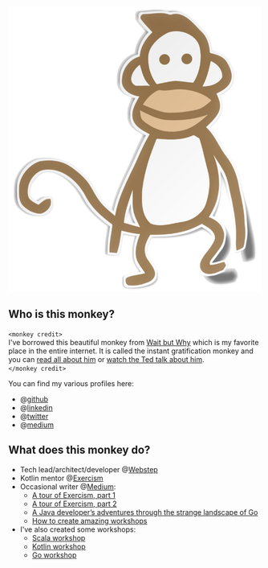 <img alt="instant gratification monkey" src="https://github.com/uzilan/uzilan/blob/master/wbwmonkey.png">

## Who is this monkey?
`<monkey credit>`<br/>
I've borrowed this beautiful monkey from [Wait but Why](https://waitbutwhy.com/) which is my favorite place in the entire internet. 
It is called the instant gratification monkey and you can [read all about him](https://waitbutwhy.com/2013/10/why-procrastinators-procrastinate.html) 
or [watch the Ted talk about him](https://www.ted.com/talks/tim_urban_inside_the_mind_of_a_master_procrastinator/up-next).<br/>
`</monkey credit>`

You can find my various profiles here:
* @[github](https://github.com/uzilan)
* @[linkedin](https://linkedin.com/in/uzilan)
* @[twitter](https://twitter.com/uzi_landsmann)
* @[medium](https://medium.com/@uzi.landsmann)
## What does this monkey do?
* Tech lead/architect/developer @[Webstep](https://webstep.se)
* Kotlin mentor @[Exercism](https://exercism.io/)
* Occasional writer @[Medium](https://medium.com/):
  * [A tour of Exercism, part 1](https://medium.com/webstep/a-tour-of-exercism-9fe2946ea4ba)
  * [A tour of Exercism, part 2](https://medium.com/webstep/a-tour-of-exercism-part-two-d100d0503dee)
  * [A Java developer’s adventures through the strange landscape of Go](https://medium.com/webstep/a-java-developers-adventures-through-the-strange-landscape-of-go-b49b3c9225eb)
  * [How to create amazing workshops](https://medium.com/webstep/how-to-create-amazing-workshops-9833e0743d96)
* I've also created some workshops:
  * [Scala workshop](https://github.com/uzilan/scalaworkshop)
  * [Kotlin workshop](https://github.com/WebstepSweden/kotlinworkshop)
  * [Go workshop](https://github.com/WebstepSweden/goworkshop)

<!--
**uzilan/uzilan** is a ✨ _special_ ✨ repository because its `README.md` (this file) appears on your GitHub profile.

Here are some ideas to get you started:

- 🔭 I’m currently working on ...
- 🌱 I’m currently learning ...
- 👯 I’m looking to collaborate on ...
- 🤔 I’m looking for help with ...
- 💬 Ask me about ...
- 📫 How to reach me: ...
- 😄 Pronouns: ...
- ⚡ Fun fact: ...
-->
